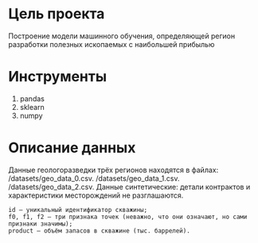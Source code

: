 # Цель проекта #
Построение модели машинного обучения, определяющей регион разработки полезных ископаемых с наибольшей прибылью

# Инструменты #
1. pandas
2. sklearn
3. numpy

# Описание данных #
Данные геологоразведки трёх регионов находятся в файлах:
    /datasets/geo_data_0.csv.
    /datasets/geo_data_1.csv.
    /datasets/geo_data_2.csv.
Данные синтетические: детали контрактов и характеристики месторождений не разглашаются.

    id — уникальный идентификатор скважины;
    f0, f1, f2 — три признака точек (неважно, что они означают, но сами признаки значимы);
    product — объём запасов в скважине (тыс. баррелей).
